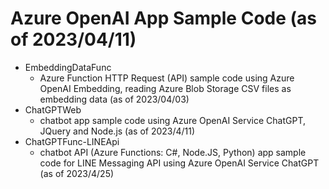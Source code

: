 # Azure OpenAI App Sample Code (as of 2023/04/11)

- EmbeddingDataFunc
  - Azure Function HTTP Request (API) sample code using Azure OpenAI Embedding, reading Azure Blob Storage CSV files as embedding data (as of 2023/04/03)
- ChatGPTWeb
  - chatbot app sample code using Azure OpenAI Service ChatGPT, JQuery and Node.js (as of 2023/4/11)
- ChatGPTFunc-LINEApi
  - chatbot API (Azure Functions: C#, Node.JS, Python) app sample code for LINE Messaging API using Azure OpenAI Service ChatGPT (as of 2023/4/25)
